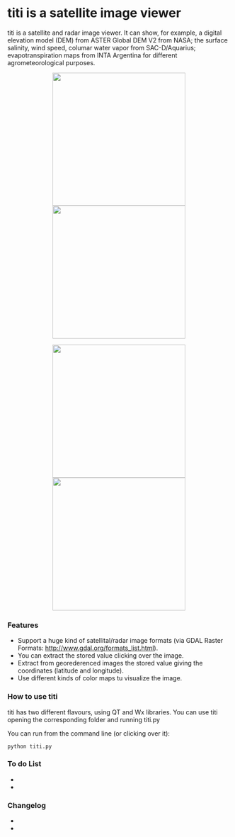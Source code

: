 titi is a satellite image viewer
====

titi is a satellite and radar image viewer. It can show, for example, a digital elevation model (DEM) from ASTER Global DEM V2 from NASA; the surface salinity, wind speed, columar water vapor from SAC-D/Aquarius; evapotranspiration maps from INTA Argentina for different agrometeorological purposes. 

<p align="center">
  <img width=300 src="http://yosobreip.com.ar/wp-content/uploads/2014/09/TitiWxAsterGDEMv21.png"/>
  <img width=300 src="http://yosobreip.com.ar/wp-content/uploads/2014/09/TitiWxETRmapINTA.png"/>
</p>

<p align="center">
  <img width=300 src="http://yosobreip.com.ar/wp-content/uploads/2014/09/titiQtColVaporSac-D.png"/>
  <img width=300 src="http://yosobreip.com.ar/wp-content/uploads/2014/09/titiQtTempSac-D.png"/>
</p>

### Features

* Support a huge kind of satellital/radar image formats (via GDAL Raster Formats: http://www.gdal.org/formats_list.html).
* You can extract the stored value clicking over the image.
* Extract from georederenced images the stored value giving the coordinates (latitude and longitude).
* Use different kinds of color maps tu visualize the image.

### How to use titi

titi has two different flavours, using QT and Wx libraries. You can use titi opening the corresponding folder and running titi.py 

You can run from the command line (or clicking over it):

    python titi.py
    
### To do List
*
*

### Changelog
*
*



